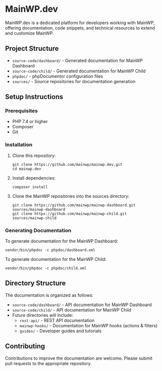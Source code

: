 # MainWP.dev

MainWP.dev is a dedicated platform for developers working with MainWP, offering documentation, code snippets, and technical resources to extend and customize MainWP.

## Project Structure

- `source-code/dashboard/` - Generated documentation for MainWP Dashboard
- `source-code/child/` - Generated documentation for MainWP Child
- `phpdoc/` - phpDocumentor configuration files
- `sources/` - Source repositories for documentation generation

## Setup Instructions

### Prerequisites

- PHP 7.4 or higher
- Composer
- Git

### Installation

1. Clone this repository:
   ```
   git clone https://github.com/mainwp/mainwp.dev.git
   cd mainwp.dev
   ```

2. Install dependencies:
   ```
   composer install
   ```

3. Clone the MainWP repositories into the sources directory:
   ```
   git clone https://github.com/mainwp/mainwp-dashboard.git sources/mainwp-dashboard
   git clone https://github.com/mainwp/mainwp-child.git sources/mainwp-child
   ```

### Generating Documentation

To generate documentation for the MainWP Dashboard:

```
vendor/bin/phpdoc -c phpdoc/dashboard.xml
```

To generate documentation for the MainWP Child:

```
vendor/bin/phpdoc -c phpdoc/child.xml
```

## Directory Structure

The documentation is organized as follows:

- `source-code/dashboard/` - API documentation for MainWP Dashboard
- `source-code/child/` - API documentation for MainWP Child
- Future directories will include:
  - `rest-api/` - REST API documentation
  - `mainwp-hooks/` - Documentation for MainWP hooks (actions & filters)
  - `guides/` - Developer guides and tutorials

## Contributing

Contributions to improve the documentation are welcome. Please submit pull requests to the appropriate repository.
